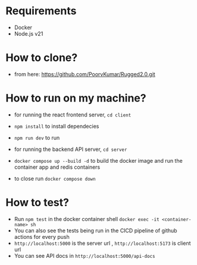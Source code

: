 # Requirements
- Docker
- Node.js v21

# How to clone?
- from here: https://github.com/PoorvKumar/Rugged2.0.git

# How to run on my machine?
- for running the react frontend server, `cd client`
- `npm install` to install dependecies
- `npm run dev` to run 

- for running the backend API server, `cd server`
- `docker compose up --build -d` to build the docker image and run the container app and redis containers
- to close run `docker compose down`

# How to test?
- Run `npm test` in the docker container shell `docker exec -it <container-name> sh`
- You can also see the tests being run in the CICD pipeline of github actions for every push 
- `http://localhost:5000` is the server url , `http://localhost:5173` is client url
- You can see API docs in `http://localhost:5000/api-docs`
